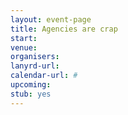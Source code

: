 ```yaml
---
layout: event-page
title: Agencies are crap
start: 
venue: 
organisers: 
lanyrd-url: 
calendar-url: #
upcoming:  
stub: yes
---
```


